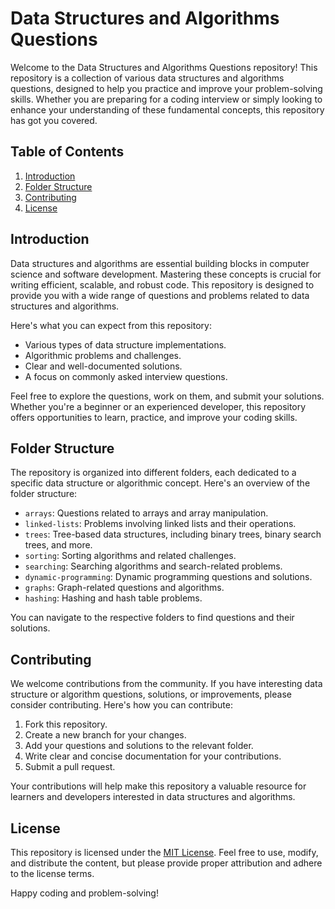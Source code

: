 # Data Structures and Algorithms Questions

Welcome to the Data Structures and Algorithms Questions repository! This repository is a collection of various data structures and algorithms questions, designed to help you practice and improve your problem-solving skills. Whether you are preparing for a coding interview or simply looking to enhance your understanding of these fundamental concepts, this repository has got you covered.

## Table of Contents

1. [Introduction](#introduction)
2. [Folder Structure](#folder-structure)
3. [Contributing](#contributing)
4. [License](#license)

## Introduction

Data structures and algorithms are essential building blocks in computer science and software development. Mastering these concepts is crucial for writing efficient, scalable, and robust code. This repository is designed to provide you with a wide range of questions and problems related to data structures and algorithms.

Here's what you can expect from this repository:
- Various types of data structure implementations.
- Algorithmic problems and challenges.
- Clear and well-documented solutions.
- A focus on commonly asked interview questions.

Feel free to explore the questions, work on them, and submit your solutions. Whether you're a beginner or an experienced developer, this repository offers opportunities to learn, practice, and improve your coding skills.

## Folder Structure

The repository is organized into different folders, each dedicated to a specific data structure or algorithmic concept. Here's an overview of the folder structure:

- `arrays`: Questions related to arrays and array manipulation.
- `linked-lists`: Problems involving linked lists and their operations.
- `trees`: Tree-based data structures, including binary trees, binary search trees, and more.
- `sorting`: Sorting algorithms and related challenges.
- `searching`: Searching algorithms and search-related problems.
- `dynamic-programming`: Dynamic programming questions and solutions.
- `graphs`: Graph-related questions and algorithms.
- `hashing`: Hashing and hash table problems.

You can navigate to the respective folders to find questions and their solutions.

## Contributing

We welcome contributions from the community. If you have interesting data structure or algorithm questions, solutions, or improvements, please consider contributing. Here's how you can contribute:

1. Fork this repository.
2. Create a new branch for your changes.
3. Add your questions and solutions to the relevant folder.
4. Write clear and concise documentation for your contributions.
5. Submit a pull request.

Your contributions will help make this repository a valuable resource for learners and developers interested in data structures and algorithms.

## License

This repository is licensed under the [MIT License](LICENSE). Feel free to use, modify, and distribute the content, but please provide proper attribution and adhere to the license terms.

Happy coding and problem-solving!

